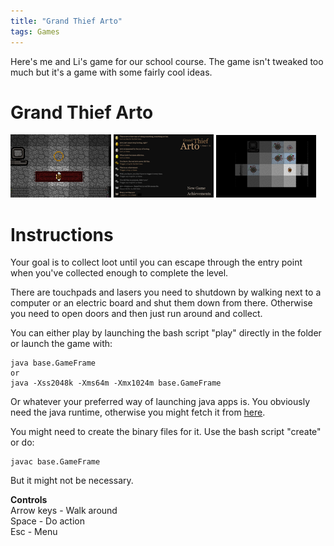 ```yaml
---
title: "Grand Thief Arto"
tags: Games
---
```


Here's me and Li's game for our school course. The game isn't tweaked too much but it's a game with some fairly cool ideas.

# Grand Thief Arto

![](/images/games/arto1.png)
![](/images/games/arto2.png)
![](/images/games/arto3.png)

# Instructions

Your goal is to collect loot until you can escape through the entry point when you've collected enough to complete the level.

There are touchpads and lasers you need to shutdown by walking next to a computer or an electric board and shut them down from there. Otherwise you need to open doors and then just run around and collect.

You can either play by launching the bash script "play" directly in the folder or launch the game with:

    java base.GameFrame
    or
    java -Xss2048k -Xms64m -Xmx1024m base.GameFrame

Or whatever your preferred way of launching java apps is. You obviously need the java runtime, otherwise you might fetch it from [here](http://www.java.com/en/download/index.jsp).

You might need to create the binary files for it. Use the bash script "create" or do:

    javac base.GameFrame

But it might not be necessary.

**Controls**  
Arrow keys - Walk around  
Space - Do action  
Esc - Menu

